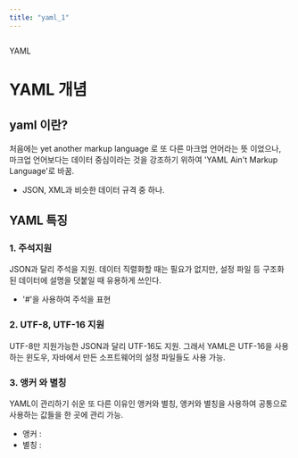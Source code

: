 ```yaml
---
title: "yaml_1"
---
```


```toc

```

YAML

# YAML 개념

## yaml 이란?
처음에는 yet another markup language 로 또 다른 마크업 언어라는 뜻 이었으나, 마크업 언어보다는 데이터 중심이라는 것을 강조하기 위하여 'YAML Ain't Markup Language'로 바꿈.
 - JSON, XML과 비슷한 데이터 규격 중 하나.

## YAML 특징

### 1. 주석지원
JSON과 달리 주석을 지원. 데이터 직렬화할 때는 필요가 없지만, 설정 파일 등 구조화된 데이터에 설명을 덧붙일 때 유용하게 쓰인다.
- '#'을 사용하여 주석을 표현

### 2. UTF-8, UTF-16 지원
UTF-8만 지원가능한 JSON과 달리 UTF-16도 지원. 그래서 YAML은 UTF-16을 사용하는 윈도우, 자바에서 만든 소프트웨어의 설정 파일들도 사용 가능.

### 3. 앵커 와 별칭
YAML이 관리하기 쉬운 또 다른 이유인 앵커와 별칭, 앵커와 별칭을 사용하여 공통으로 사용하는 값들을 한 곳에 관리 가능.
- 앵커 : 
- 별칭 : 